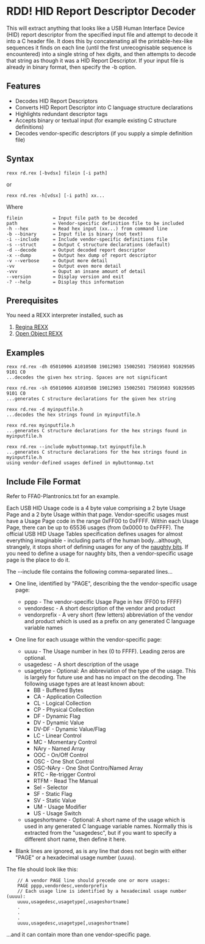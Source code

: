 RDD! HID Report Descriptor Decoder
==================================

This will extract anything that looks like a USB Human Interface Device (HID) report descriptor from the specified input file and attempt to decode it into a C header file. It does this by concatenating all the printable-hex-like sequences it finds on each line (until the first unrecognisable sequence is encountered) into a single string of hex digits, and then attempts to decode that string as though it was a HID Report Descriptor. If your input file is already in binary format, then specify the -b option.

Features
--------
* Decodes HID Report Descriptors
* Converts HID Report Descriptor into C language structure declarations
* Highlights redundant descriptor tags
* Accepts binary or textual input (for example existing C structure definitions)
* Decodes vendor-specific descriptors (if you supply a simple definition file)

Syntax
------

    rexx rd.rex [-bvdsx] filein [-i path]

or

    rexx rd.rex -h[vdsx] [-i path] xx...

Where

    filein           = Input file path to be decoded
    path             = Vendor-specific definition file to be included
    -h --hex         = Read hex input (xx...) from command line
    -b --binary      = Input file is binary (not text)
    -i --include     = Include vendor-specific definitions file
    -s --struct      = Output C structure declarations (default)
    -d --decode      = Output decoded report descriptor
    -x --dump        = Output hex dump of report descriptor
    -v --verbose     = Output more detail
    -vv              = Output even more detail
    -vvv             = Ouput an insane amount of detail
    --version        = Display version and exit
    -? --help        = Display this information

Prerequisites
-------------
You need a REXX interpreter installed, such as
  1. [Regina REXX](http://regina-rexx.sourceforge.net)
  2. [Open Object REXX](http://www.oorexx.org/)

Examples
-------
    rexx rd.rex -dh 05010906 A1010508 19012903 15002501 75019503 91029505 9101 C0
    ...decodes the given hex string. Spaces are not significant

    rexx rd.rex -sh 05010906 A1010508 19012903 15002501 75019503 91029505 9101 C0
    ...generates C structure declarations for the given hex string

    rexx rd.rex -d myinputfile.h
    ...decodes the hex strings found in myinputfile.h

    rexx rd.rex myinputfile.h
    ...generates C structure declarations for the hex strings found in myinputfile.h

    rexx rd.rex --include mybuttonmap.txt myinputfile.h
    ...generates C structure declarations for the hex strings found in myinputfile.h 
    using vendor-defined usages defined in mybuttonmap.txt

Include File Format
-------------------
  
Refer to FFA0-Plantronics.txt for an example.

Each USB HID Usage code is a 4 byte value comprising a 2 byte Usage Page and a 2 byte Usage within that page. Vendor-specific usages must have a Usage Page code in the range 0xFF00 to 0xFFFF. Within each Usage Page, there can be up to 65536 usages (from 0x0000 to 0xFFFF). The official USB HID Usage Tables specification defines usages for almost everything imaginable - including parts of the human body...although, strangely, it stops short of defining usages for any of the [naughty bits](http://en.wiktionary.org/wiki/naughty_bit). If you need to define a usage for naughty bits, then a vendor-specific usage page is the place to do it.

The --include file contains the following comma-separated lines...

* One line, identified by "PAGE", describing the the vendor-specific usage page:
    * pppp - The vendor-specific Usage Page in hex (FF00 to FFFF)
    * vendordesc - A short description of the vendor and product
    * vendorprefix - A very short (few letters) abbreviation of the vendor and product which is used as a prefix on any generated C language variable names

* One line for each usuage within the vendor-specific page:
    * uuuu - The Usage number in hex (0 to FFFF). Leading zeros are optional.
    * usagedesc - A short description of the usage
    * usagetype - Optional: An abbreviation of the type of the usage. This is largely for future use and has no impact on the decoding. The following usage types are at least known about:
        * BB - Buffered Bytes
        * CA - Application Collection
        * CL - Logical Collection
        * CP - Physical Collection
        * DF - Dynamic Flag
        * DV - Dynamic Value
        * DV-DF - Dynamic Value/Flag
        * LC - Linear Control
        * MC - Momentary Control
        * NAry - Named Array
        * OOC - On/Off Control
        * OSC - One Shot Control
        * OSC-NAry - One Shot Contro/Named Array
        * RTC - Re-trigger Control
        * RTFM - Read The Manual
        * Sel - Selector
        * SF - Static Flag
        * SV - Static Value
        * UM - Usage Modifier
        * US - Usage Switch
    * usageshortname - Optional: A short name of the usage which is used in any generated C language variable names. Normally this is extracted from the "usagedesc", but if you want to specify a different short name, then define it here.

* Blank lines are ignored, as is any line that does not begin with either "PAGE" or a hexadecimal usage number (uuuu).

The file should look like this:

        // A vendor PAGE line should precede one or more usages:
        PAGE pppp,vendordesc,vendorprefix
        // Each usage line is identified by a hexadecimal usage number (uuuu):
        uuuu,usagedesc,usagetype[,usageshortname]
        .
        .
        .
        uuuu,usagedesc,usagetype[,usageshortname]

...and it can contain more than one vendor-specific page.
